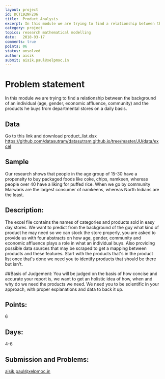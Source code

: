```yaml
---
layout: project
id: DCT192NF206
title:  Product Analysis
excerpt: In this module we are trying to find a relationship between the background of an individual (age, gender, economic affluence, community) and the products he buys from departmental stores on a daily basis.
category: project
topics: research mathematical modelling
date:   2018-03-17
comments: true
points: 06
status: unsolved
author: aisik
submit: aisik.paul@xelpmoc.in
---
```

# Problem statement
In this module we are trying to find a relationship between the background of an individual (age, gender, economic affluence, community) and the products he buys from departmental stores on a daily basis.

## Data
Go to this link and download product_list.xlsx
https://github.com/datasutram/datasutram.github.io/tree/master/JU/data/excel


## Sample
Our research shows that people in the age group of 15-30 have a propensity to buy packaged foods like coke, chips, namkeen, whereas people over 40 have a liking for puffed rice.  When we go by community Marwaris are the largest consumer of namkeens, whereas North Indians are the least.

## Description:
The excel file contains the names of categories and products sold in easy day stores.
We want to predict from the background of the guy what kind of product he may need so we can stock the store properly, you are asked to provide us with four abstracts on how age, gender, community and economic affluence plays a role in what an individual buys.  Also providing possible data sources that may be scraped to get a mapping between products and these features.  Start with the products that's in the product list once that's done  we need you to identify products that should be there but isn't.

##Basis of Judgement:
You will be judged on the basis of how concise and accurate your report is, we want to get an holistic idea of how, when and why do we need the products we need. We need you to be scientific in your approach, with proper explanations and data to back it up.

## Points:
6

## Days:
4-6

## Submission and Problems:
aisik.paul@xelpmoc.in
